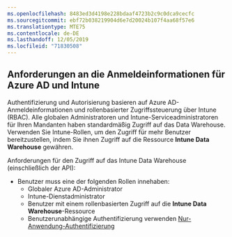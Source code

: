```yaml
---
ms.openlocfilehash: 8483ed3d4198e228bdaaf4723b2c9c0dca9cecfc
ms.sourcegitcommit: ebf72b038219904d6e7d20024b107f4aa68f57e6
ms.translationtype: MTE75
ms.contentlocale: de-DE
ms.lasthandoff: 12/05/2019
ms.locfileid: "71830508"
---
```

<!-- This include is part of the Intune Data Warehouse documentation. -->

## <a name="azure-ad-and-intune-credential-requirements"></a>Anforderungen an die Anmeldeinformationen für Azure AD und Intune

Authentifizierung und Autorisierung basieren auf Azure AD-Anmeldeinformationen und rollenbasierter Zugriffssteuerung über Intune (RBAC). Alle globalen Administratoren und Intune-Serviceadministratoren für Ihren Mandanten haben standardmäßig Zugriff auf das Data Warehouse. Verwenden Sie Intune-Rollen, um den Zugriff für mehr Benutzer bereitzustellen, indem Sie ihnen Zugriff auf die Ressource **Intune Data Warehouse** gewähren.

Anforderungen für den Zugriff auf das Intune Data Warehouse (einschließlich der API):

- Benutzer muss eine der folgenden Rollen innehaben:
  - Globaler Azure AD-Administrator
  - Intune-Dienstadministrator
  - Benutzer mit einem rollenbasierten Zugriff auf die **Intune Data Warehouse**-Ressource
  - Benutzerunabhängige Authentifizierung verwenden [Nur-Anwendung-Authentifizierung](../developer/data-warehouse-app-only-auth.md) 
